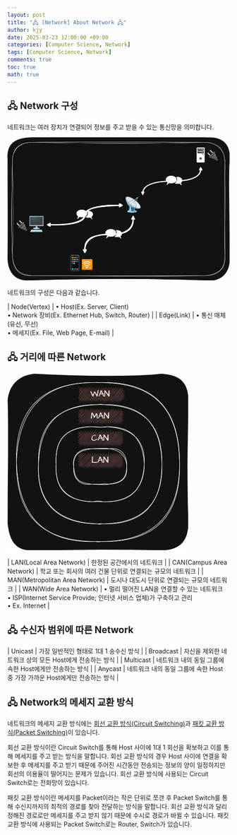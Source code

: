 ```yaml
---
layout: post
title: "🖧 [Network] About Network 🖧"
author: kjy
date: 2025-03-23 12:00:00 +09:00
categories: [Computer Science, Network]
tags: [Computer Science, Network]
comments: true
toc: true
math: true
---
```


## 🖧 Network 구성

네트워크는 여러 장치가 연결되어 정보를 주고 받을 수 있는 통신망을 의미합니다.

![](../../assets/img/network/network_1.png)

네트워크의 구성은 다음과 같습니다.

| Node(Vertex) | • Host(Ex. Server, Client) <br/> • Network 장비(Ex. Ethernet Hub, Switch, Router) |
| Edge(Link) | • 통신 매체(유선, 무선) <br/> • 메세지(Ex. File, Web Page, E-mail) |

## 🖧 거리에 따른 Network

![](../../assets/img/network/network_2.png)

| LAN(Local Area Network) | 한정된 공간에서의 네트워크 |
| CAN(Campus Area Network) | 학교 또는 회사의 여러 건물 단위로 연결되는 규모의 네트워크 |
| MAN(Metropolitan Area Network) | 도시나 대도시 단위로 연결되는 규모의 네트워크 |
| WAN(Wide Area Network) | • 멀리 떨어진 LAN을 연결할 수 있는 네트워크 <br/> • ISP(Internet Service Provide; 인터넷 서비스 업체)가 구축하고 관리 <br/> • Ex. Internet |

## 🖧 수신자 범위에 따른 Network

| Unicast | 가장 일반적인 형태로 1대 1 송수신 방식 |
| Broadcast | 자신을 제외한 네트워크 상의 모든 Host에게 전송하는 방식 |
| Multicast | 네트워크 내의 동일 그룹에 속한 Host에게만 전송하는 방식 |
| Anycast | 네트워크 내의 동일 그룹에 속한 Host 중 가장 가까운 Host에게만 전송하는 방식 |

## 🖧 Network의 메세지 교환 방식

네트워크의 메세지 교환 방식에는 <u>회선 교환 방식(Circuit Switching)</u>과 <u>패킷 교환 방식(Packet Switching)</u>이 있습니다.

회선 교환 방식이란 Circuit Switch를 통해 Host 사이에 1대 1 회선을 확보하고 이를 통해 메세지를 주고 받는 방식을 말합니다. 회선 교환 방식의 경우 Host 사이에 연결을 확보한 후 메세지를 주고 받기 때문에 주어진 시간동안 전송되는 정보의 양이 일정하지만 회선의 이용율이 떨어지는 문제가 있습니다. 회선 교환 방식에 사용되는 Circuit Switch로는 전화망이 있습니다.

패킷 교환 방식이란 메세지를 Packet이라는 작은 단위로 쪼갠 후 Packet Switch를 통해 수신지까지의 최적의 경로를 찾아 전달하는 방식을 말합니다. 회선 교환 방식과 달리 정해진 경로로만 메세지를 주고 받지 않기 때문에 수시로 경로가 바뀔 수 있습니다. 패킷 교환 방식에 사용되는 Packet Switch로는 Router, Switch가 있습니다.